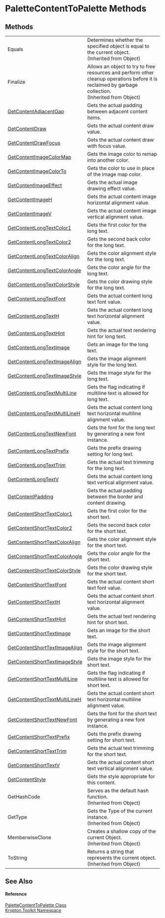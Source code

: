 # PaletteContentToPalette Methods




## Methods
<table>
<tr>
<td>Equals</td>
<td>Determines whether the specified object is equal to the current object.<br />(Inherited from Object)</td></tr>
<tr>
<td>Finalize</td>
<td>Allows an object to try to free resources and perform other cleanup operations before it is reclaimed by garbage collection.<br />(Inherited from Object)</td></tr>
<tr>
<td><a href="460d8489-d454-572b-507f-da6e33a921f8.md">GetContentAdjacentGap</a></td>
<td>Gets the actual padding between adjacent content items.</td></tr>
<tr>
<td><a href="3af1db47-c453-f24f-aca2-8e29d32563be.md">GetContentDraw</a></td>
<td>Gets the actual content draw value.</td></tr>
<tr>
<td><a href="e06eded0-d2fa-cc4b-6dd7-950034530958.md">GetContentDrawFocus</a></td>
<td>Gets the actual content draw with focus value.</td></tr>
<tr>
<td><a href="ef130cb2-fbb3-9cda-5186-79d728d620fe.md">GetContentImageColorMap</a></td>
<td>Gets the image color to remap into another color.</td></tr>
<tr>
<td><a href="2666bedf-a360-9cb7-7108-4922daa86a16.md">GetContentImageColorTo</a></td>
<td>Gets the color to use in place of the image map color.</td></tr>
<tr>
<td><a href="2c27e44c-78bb-1e53-cd88-22a892f403d0.md">GetContentImageEffect</a></td>
<td>Gets the actual image drawing effect value.</td></tr>
<tr>
<td><a href="fb19bde5-8033-1aac-aace-d2ae327f2cc7.md">GetContentImageH</a></td>
<td>Gets the actual content image horizontal alignment value.</td></tr>
<tr>
<td><a href="2d93a4a8-9ebf-dd66-f1b1-9a6ed7af9e0a.md">GetContentImageV</a></td>
<td>Gets the actual content image vertical alignment value.</td></tr>
<tr>
<td><a href="0da0eee5-a9a3-4bf5-556b-04b64a3c7d46.md">GetContentLongTextColor1</a></td>
<td>Gets the first color for the long text.</td></tr>
<tr>
<td><a href="ab9e1fe7-308f-6592-50f6-17a9fd36b483.md">GetContentLongTextColor2</a></td>
<td>Gets the second back color for the long text.</td></tr>
<tr>
<td><a href="ed71032c-00e2-cc78-4ec6-efc3ff4677fe.md">GetContentLongTextColorAlign</a></td>
<td>Gets the color alignment style for the long text.</td></tr>
<tr>
<td><a href="183049a0-5675-df26-be0f-a9cdaf37d71f.md">GetContentLongTextColorAngle</a></td>
<td>Gets the color angle for the long text.</td></tr>
<tr>
<td><a href="cb198a84-6ba0-963b-6618-725159783773.md">GetContentLongTextColorStyle</a></td>
<td>Gets the color drawing style for the long text.</td></tr>
<tr>
<td><a href="e9651b5e-6f3a-7748-39fb-4696ac4e9d40.md">GetContentLongTextFont</a></td>
<td>Gets the actual content long text font value.</td></tr>
<tr>
<td><a href="df089e0b-b521-5847-8857-79592f87de3c.md">GetContentLongTextH</a></td>
<td>Gets the actual content long text horizontal alignment value.</td></tr>
<tr>
<td><a href="9ebce109-600d-0223-1cab-867fe697405e.md">GetContentLongTextHint</a></td>
<td>Gets the actual text rendering hint for long text.</td></tr>
<tr>
<td><a href="3ad2a6ff-5795-449e-7382-c7f6b6b3b150.md">GetContentLongTextImage</a></td>
<td>Gets an image for the long text.</td></tr>
<tr>
<td><a href="35f2894f-a6e7-a190-5b62-f206f591c4fc.md">GetContentLongTextImageAlign</a></td>
<td>Gets the image alignment style for the long text.</td></tr>
<tr>
<td><a href="b5125f25-7805-1fc0-081c-66f5d23206da.md">GetContentLongTextImageStyle</a></td>
<td>Gets the image style for the long text.</td></tr>
<tr>
<td><a href="61d424d5-2ad5-eafe-7a76-f188a7479050.md">GetContentLongTextMultiLine</a></td>
<td>Gets the flag indicating if multiline text is allowed for long text.</td></tr>
<tr>
<td><a href="e55ed704-d3b3-92f5-6b83-006e82ddad4e.md">GetContentLongTextMultiLineH</a></td>
<td>Gets the actual content long text horizontal multiline alignment value.</td></tr>
<tr>
<td><a href="54343976-e6f9-4d4e-510d-aad33b4589ed.md">GetContentLongTextNewFont</a></td>
<td>Gets the font for the long text by generating a new font instance.</td></tr>
<tr>
<td><a href="9641a5de-0757-2f7b-7728-4cdb10445842.md">GetContentLongTextPrefix</a></td>
<td>Gets the prefix drawing setting for long text.</td></tr>
<tr>
<td><a href="1a0a39ec-d069-5a0b-8a78-ede86fed72a7.md">GetContentLongTextTrim</a></td>
<td>Gets the actual text trimming for the long text.</td></tr>
<tr>
<td><a href="1b532994-a624-b8a2-9cc0-b0a8ec02d3ca.md">GetContentLongTextV</a></td>
<td>Gets the actual content long text vertical alignment value.</td></tr>
<tr>
<td><a href="1d301f95-5587-dc38-1098-5129af16f2ea.md">GetContentPadding</a></td>
<td>Gets the actual padding between the border and content drawing.</td></tr>
<tr>
<td><a href="d5e1e818-e16b-8cac-5b92-2f9d4ba8251b.md">GetContentShortTextColor1</a></td>
<td>Gets the first color for the short text.</td></tr>
<tr>
<td><a href="8d2d1e6b-ca1b-3842-f832-ca5bd29b8a0d.md">GetContentShortTextColor2</a></td>
<td>Gets the second back color for the short text.</td></tr>
<tr>
<td><a href="c9c27d48-bfde-e652-9268-d295b445907a.md">GetContentShortTextColorAlign</a></td>
<td>Gets the color alignment style for the short text.</td></tr>
<tr>
<td><a href="9f205977-87ad-fbd4-d311-2093e4f517fe.md">GetContentShortTextColorAngle</a></td>
<td>Gets the color angle for the short text.</td></tr>
<tr>
<td><a href="acd92c23-6238-9bc5-0b40-86b81c397492.md">GetContentShortTextColorStyle</a></td>
<td>Gets the color drawing style for the short text.</td></tr>
<tr>
<td><a href="23cb07a0-0b75-574c-2c05-4e397be57756.md">GetContentShortTextFont</a></td>
<td>Gets the actual content short text font value.</td></tr>
<tr>
<td><a href="e54b88f8-f6d8-1322-ce65-e115a6d2263d.md">GetContentShortTextH</a></td>
<td>Gets the actual content short text horizontal alignment value.</td></tr>
<tr>
<td><a href="6f49dd14-7b05-c565-f20f-fa0c8020dadb.md">GetContentShortTextHint</a></td>
<td>Gets the actual text rendering hint for short text.</td></tr>
<tr>
<td><a href="d82283db-ceab-26f9-1746-de8912ff81bb.md">GetContentShortTextImage</a></td>
<td>Gets an image for the short text.</td></tr>
<tr>
<td><a href="329e9136-f26d-0898-74f7-91afcab34388.md">GetContentShortTextImageAlign</a></td>
<td>Gets the image alignment style for the short text.</td></tr>
<tr>
<td><a href="025fec1e-5962-4e32-ce9b-0de6b6efdeb3.md">GetContentShortTextImageStyle</a></td>
<td>Gets the image style for the short text.</td></tr>
<tr>
<td><a href="8e9be09b-ebcd-0ee0-8782-1224b874466e.md">GetContentShortTextMultiLine</a></td>
<td>Gets the flag indicating if multiline text is allowed for short text.</td></tr>
<tr>
<td><a href="d1225107-0e6f-f910-4c21-fafd16cb73ea.md">GetContentShortTextMultiLineH</a></td>
<td>Gets the actual content short text horizontal multiline alignment value.</td></tr>
<tr>
<td><a href="10b344a6-1a84-52fe-8613-ef59d829371f.md">GetContentShortTextNewFont</a></td>
<td>Gets the font for the short text by generating a new font instance.</td></tr>
<tr>
<td><a href="e6b5c216-eba7-0bdc-a56b-0cc766162e8b.md">GetContentShortTextPrefix</a></td>
<td>Gets the prefix drawing setting for short text.</td></tr>
<tr>
<td><a href="b6790aff-caab-97e0-4f76-975909f2d8e8.md">GetContentShortTextTrim</a></td>
<td>Gets the actual text trimming for the short text.</td></tr>
<tr>
<td><a href="06b10188-5da2-40c8-9c5e-7511cbd2bac8.md">GetContentShortTextV</a></td>
<td>Gets the actual content short text vertical alignment value.</td></tr>
<tr>
<td><a href="65c9e001-33da-a324-fa59-6a284607d011.md">GetContentStyle</a></td>
<td>Gets the style appropriate for this content.</td></tr>
<tr>
<td>GetHashCode</td>
<td>Serves as the default hash function.<br />(Inherited from Object)</td></tr>
<tr>
<td>GetType</td>
<td>Gets the Type of the current instance.<br />(Inherited from Object)</td></tr>
<tr>
<td>MemberwiseClone</td>
<td>Creates a shallow copy of the current Object.<br />(Inherited from Object)</td></tr>
<tr>
<td>ToString</td>
<td>Returns a string that represents the current object.<br />(Inherited from Object)</td></tr>
</table>

## See Also


#### Reference
<a href="c8b76ff6-363e-0017-34c2-33ffd027d949.md">PaletteContentToPalette Class</a>  
<a href="79d2eac2-21f4-54ff-7552-b20c33c30600.md">Krypton.Toolkit Namespace</a>  

